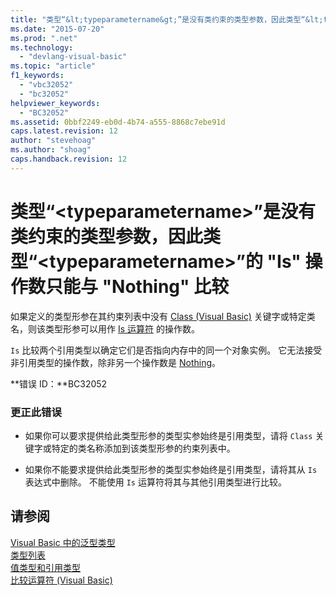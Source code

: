 ```yaml
---
title: "类型“&lt;typeparametername&gt;”是没有类约束的类型参数，因此类型“&lt;typeparametername&gt;”的 &quot;Is&quot; 操作数只能与 &quot;Nothing&quot; 比较 | Microsoft Docs"
ms.date: "2015-07-20"
ms.prod: ".net"
ms.technology: 
  - "devlang-visual-basic"
ms.topic: "article"
f1_keywords: 
  - "vbc32052"
  - "bc32052"
helpviewer_keywords: 
  - "BC32052"
ms.assetid: 0bbf2249-eb0d-4b74-a555-8868c7ebe91d
caps.latest.revision: 12
author: "stevehoag"
ms.author: "shoag"
caps.handback.revision: 12
---
```

# 类型“&lt;typeparametername&gt;”是没有类约束的类型参数，因此类型“&lt;typeparametername&gt;”的 &quot;Is&quot; 操作数只能与 &quot;Nothing&quot; 比较
如果定义的类型形参在其约束列表中没有 [Class \(Visual Basic\)](http://msdn.microsoft.com/zh-cn/0777c6e6-46bc-451b-ad70-57b49d4ef4f7) 关键字或特定类名，则该类型形参可以用作 [Is 运算符](../../visual-basic/language-reference/operators/is-operator.md) 的操作数。  
  
 `Is` 比较两个引用类型以确定它们是否指向内存中的同一个对象实例。 它无法接受非引用类型的操作数，除非另一个操作数是 [Nothing](../../visual-basic/language-reference/nothing.md)。  
  
 **错误 ID：**BC32052  
  
### 更正此错误  
  
-   如果你可以要求提供给此类型形参的类型实参始终是引用类型，请将 `Class` 关键字或特定的类名称添加到该类型形参的约束列表中。  
  
-   如果你不能要求提供给此类型形参的类型实参始终是引用类型，请将其从 `Is` 表达式中删除。 不能使用 `Is` 运算符将其与其他引用类型进行比较。  
  
## 请参阅  
 [Visual Basic 中的泛型类型](../../visual-basic/programming-guide/language-features/data-types/generic-types.md)   
 [类型列表](../../visual-basic/language-reference/statements/type-list.md)   
 [值类型和引用类型](../../visual-basic/programming-guide/language-features/data-types/value-types-and-reference-types.md)   
 [比较运算符 \(Visual Basic\)](../../visual-basic/programming-guide/language-features/operators-and-expressions/comparison-operators.md)